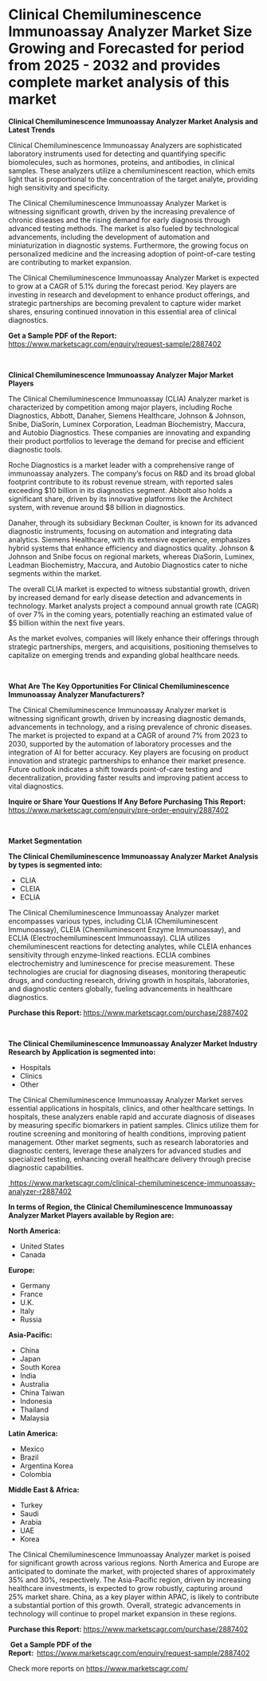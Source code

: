 <p><h1>Clinical Chemiluminescence Immunoassay Analyzer Market Size Growing and Forecasted for period from 2025 - 2032 and provides complete market analysis of this market</h1></p><p><strong>Clinical Chemiluminescence Immunoassay Analyzer Market Analysis and Latest Trends</strong></p>
<p><p>Clinical Chemiluminescence Immunoassay Analyzers are sophisticated laboratory instruments used for detecting and quantifying specific biomolecules, such as hormones, proteins, and antibodies, in clinical samples. These analyzers utilize a chemiluminescent reaction, which emits light that is proportional to the concentration of the target analyte, providing high sensitivity and specificity.</p><p>The Clinical Chemiluminescence Immunoassay Analyzer Market is witnessing significant growth, driven by the increasing prevalence of chronic diseases and the rising demand for early diagnosis through advanced testing methods. The market is also fueled by technological advancements, including the development of automation and miniaturization in diagnostic systems. Furthermore, the growing focus on personalized medicine and the increasing adoption of point-of-care testing are contributing to market expansion. </p><p>The Clinical Chemiluminescence Immunoassay Analyzer Market is expected to grow at a CAGR of 5.1% during the forecast period. Key players are investing in research and development to enhance product offerings, and strategic partnerships are becoming prevalent to capture wider market shares, ensuring continued innovation in this essential area of clinical diagnostics.</p></p>
<p><strong>Get a Sample PDF of the Report:&nbsp;</strong> <a href="https://www.marketscagr.com/enquiry/request-sample/2887402?utm_campaign=2460&utm_medium=2&utm_source=Github&utm_content=ia&utm_term=14032025&utm_id=clinical-chemiluminescence-immunoassay-analyzer">https://www.marketscagr.com/enquiry/request-sample/2887402</a></p>
<p>&nbsp;</p>
<p><strong>Clinical Chemiluminescence Immunoassay Analyzer Major Market Players</strong></p>
<p><p>The Clinical Chemiluminescence Immunoassay (CLIA) Analyzer market is characterized by competition among major players, including Roche Diagnostics, Abbott, Danaher, Siemens Healthcare, Johnson & Johnson, Snibe, DiaSorin, Luminex Corporation, Leadman Biochemistry, Maccura, and Autobio Diagnostics. These companies are innovating and expanding their product portfolios to leverage the demand for precise and efficient diagnostic tools.</p><p>Roche Diagnostics is a market leader with a comprehensive range of immunoassay analyzers. The company’s focus on R&D and its broad global footprint contribute to its robust revenue stream, with reported sales exceeding $10 billion in its diagnostics segment. Abbott also holds a significant share, driven by its innovative platforms like the Architect system, with revenue around $8 billion in diagnostics.</p><p>Danaher, through its subsidiary Beckman Coulter, is known for its advanced diagnostic instruments, focusing on automation and integrating data analytics. Siemens Healthcare, with its extensive experience, emphasizes hybrid systems that enhance efficiency and diagnostics quality. Johnson & Johnson and Snibe focus on regional markets, whereas DiaSorin, Luminex, Leadman Biochemistry, Maccura, and Autobio Diagnostics cater to niche segments within the market.</p><p>The overall CLIA market is expected to witness substantial growth, driven by increased demand for early disease detection and advancements in technology. Market analysts project a compound annual growth rate (CAGR) of over 7% in the coming years, potentially reaching an estimated value of $5 billion within the next five years.</p><p>As the market evolves, companies will likely enhance their offerings through strategic partnerships, mergers, and acquisitions, positioning themselves to capitalize on emerging trends and expanding global healthcare needs.</p></p>
<p>&nbsp;</p>
<p><strong>What Are The Key Opportunities For Clinical Chemiluminescence Immunoassay Analyzer Manufacturers?</strong></p>
<p><p>The Clinical Chemiluminescence Immunoassay Analyzer market is witnessing significant growth, driven by increasing diagnostic demands, advancements in technology, and a rising prevalence of chronic diseases. The market is projected to expand at a CAGR of around 7% from 2023 to 2030, supported by the automation of laboratory processes and the integration of AI for better accuracy. Key players are focusing on product innovation and strategic partnerships to enhance their market presence. Future outlook indicates a shift towards point-of-care testing and decentralization, providing faster results and improving patient access to vital diagnostics.</p></p>
<p><strong>Inquire or Share Your Questions If Any Before Purchasing This Report:</strong> <a href="https://www.marketscagr.com/enquiry/pre-order-enquiry/2887402?utm_campaign=2460&utm_medium=2&utm_source=Github&utm_content=ia&utm_term=14032025&utm_id=clinical-chemiluminescence-immunoassay-analyzer">https://www.marketscagr.com/enquiry/pre-order-enquiry/2887402</a></p>
<p>&nbsp;</p>
<p><strong>Market Segmentation</strong></p>
<p><strong>The Clinical Chemiluminescence Immunoassay Analyzer Market Analysis by types is segmented into:</strong></p>
<p><ul><li>CLIA</li><li>CLEIA</li><li>ECLIA</li></ul></p>
<p><p>The Clinical Chemiluminescence Immunoassay Analyzer market encompasses various types, including CLIA (Chemiluminescent Immunoassay), CLEIA (Chemiluminescent Enzyme Immunoassay), and ECLIA (Electrochemiluminescent Immunoassay). CLIA utilizes chemiluminescent reactions for detecting analytes, while CLEIA enhances sensitivity through enzyme-linked reactions. ECLIA combines electrochemistry and luminescence for precise measurement. These technologies are crucial for diagnosing diseases, monitoring therapeutic drugs, and conducting research, driving growth in hospitals, laboratories, and diagnostic centers globally, fueling advancements in healthcare diagnostics.</p></p>
<p><strong>Purchase this Report:&nbsp;</strong><a href="https://www.marketscagr.com/purchase/2887402?utm_campaign=2460&utm_medium=2&utm_source=Github&utm_content=ia&utm_term=14032025&utm_id=clinical-chemiluminescence-immunoassay-analyzer">https://www.marketscagr.com/purchase/2887402</a></p>
<p>&nbsp;</p>
<p><strong>The Clinical Chemiluminescence Immunoassay Analyzer Market Industry Research by Application is segmented into:</strong></p>
<p><ul><li>Hospitals</li><li>Clinics</li><li>Other</li></ul></p>
<p><p>The Clinical Chemiluminescence Immunoassay Analyzer Market serves essential applications in hospitals, clinics, and other healthcare settings. In hospitals, these analyzers enable rapid and accurate diagnosis of diseases by measuring specific biomarkers in patient samples. Clinics utilize them for routine screening and monitoring of health conditions, improving patient management. Other market segments, such as research laboratories and diagnostic centers, leverage these analyzers for advanced studies and specialized testing, enhancing overall healthcare delivery through precise diagnostic capabilities.</p></p>
<p><a href="https://www.marketscagr.com/clinical-chemiluminescence-immunoassay-analyzer-r2887402?utm_campaign=2460&utm_medium=2&utm_source=Github&utm_content=ia&utm_term=14032025&utm_id=clinical-chemiluminescence-immunoassay-analyzer">&nbsp;https://www.marketscagr.com/clinical-chemiluminescence-immunoassay-analyzer-r2887402</a></p>
<p><strong>In terms of Region, the Clinical Chemiluminescence Immunoassay Analyzer Market Players available by Region are:</strong></p>
<p>
    <p> <strong> North America: </strong>
        <ul>
            <li>United States</li>
            <li>Canada</li>
        </ul>
        </p> 
    <p> <strong> Europe: </strong>
        <ul>
            <li>Germany</li>
            <li>France</li>
            <li>U.K.</li>
            <li>Italy</li>
            <li>Russia</li>
        </ul>
        </p> 
    <p> <strong> Asia-Pacific: </strong>
        <ul>
            <li>China</li>
            <li>Japan</li>
            <li>South Korea</li>
            <li>India</li>
            <li>Australia</li>
            <li>China Taiwan</li>
            <li>Indonesia</li>
            <li>Thailand</li>
            <li>Malaysia</li>
        </ul>
        </p> 
    <p> <strong> Latin America: </strong>
        <ul>
            <li>Mexico</li>
            <li>Brazil</li>
            <li>Argentina Korea</li>
            <li>Colombia</li>
        </ul>
        </p> 
    <p> <strong> Middle East & Africa: </strong>
        <ul>
            <li>Turkey</li>
            <li>Saudi</li>
            <li>Arabia</li>
            <li>UAE</li>
            <li>Korea</li>
        </ul>
    </p>
    </p>
<p><p>The Clinical Chemiluminescence Immunoassay Analyzer market is poised for significant growth across various regions. North America and Europe are anticipated to dominate the market, with projected shares of approximately 35% and 30%, respectively. The Asia-Pacific region, driven by increasing healthcare investments, is expected to grow robustly, capturing around 25% market share. China, as a key player within APAC, is likely to contribute a substantial portion of this growth. Overall, strategic advancements in technology will continue to propel market expansion in these regions.</p></p>
<p><strong>Purchase this Report: </strong><a href="https://www.marketscagr.com/purchase/2887402?utm_campaign=2460&utm_medium=2&utm_source=Github&utm_content=ia&utm_term=14032025&utm_id=clinical-chemiluminescence-immunoassay-analyzer">https://www.marketscagr.com/purchase/2887402</a></p>
<p>&nbsp;<strong>Get a Sample PDF of the Report:&nbsp;&nbsp;</strong><a href="https://www.marketscagr.com/enquiry/request-sample/2887402?utm_campaign=2460&utm_medium=2&utm_source=Github&utm_content=ia&utm_term=14032025&utm_id=clinical-chemiluminescence-immunoassay-analyzer">https://www.marketscagr.com/enquiry/request-sample/2887402</a></p>
<p><strong></strong></p>
<p>Check more reports on <a href="https://www.marketscagr.com/?utm_campaign=2460&utm_medium=2&utm_source=Github&utm_content=ia&utm_term=14032025&utm_id=clinical-chemiluminescence-immunoassay-analyzer">https://www.marketscagr.com/</a></p>